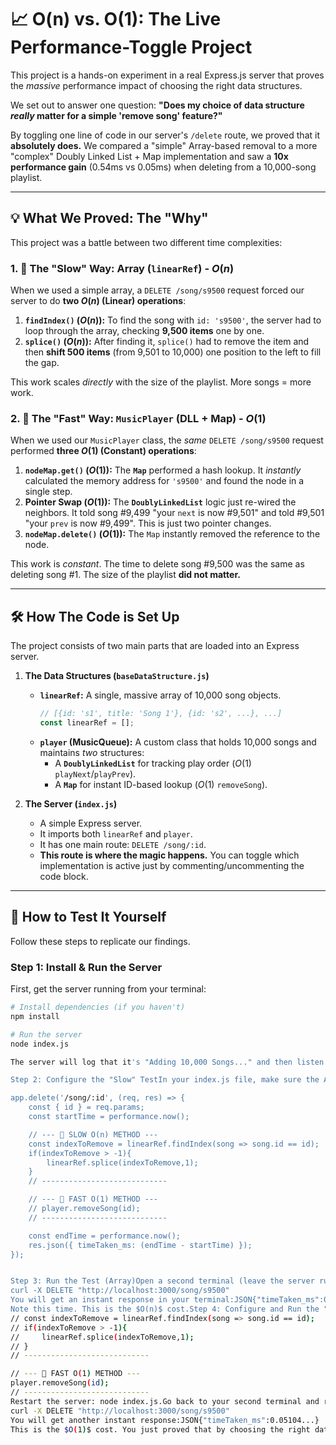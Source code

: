 # 📈 O(n) vs. O(1): The Live Performance-Toggle Project

This project is a hands-on experiment in a real Express.js server that proves the *massive* performance impact of choosing the right data structures.

We set out to answer one question: **"Does my choice of data structure *really* matter for a simple 'remove song' feature?"**

By toggling one line of code in our server's `/delete` route, we proved that it **absolutely does.** We compared a "simple" Array-based removal to a more "complex" Doubly Linked List + Map implementation and saw a **10x performance gain** (0.54ms vs 0.05ms) when deleting from a 10,000-song playlist.

---

## 💡 What We Proved: The "Why"

This project was a battle between two different time complexities:

### 1. 🐢 The "Slow" Way: Array (`linearRef`) - $O(n)$

When we used a simple array, a `DELETE /song/s9500` request forced our server to do **two $O(n)$ (Linear) operations**:

1.  **`findIndex()` ($O(n)$):** To find the song with `id: 's9500'`, the server had to loop through the array, checking **9,500 items** one by one.
2.  **`splice()` ($O(n)$):** After finding it, `splice()` had to remove the item and then **shift 500 items** (from 9,501 to 10,000) one position to the left to fill the gap.

This work scales *directly* with the size of the playlist. More songs = more work.

### 2. 🚀 The "Fast" Way: `MusicPlayer` (DLL + Map) - $O(1)$

When we used our `MusicPlayer` class, the *same* `DELETE /song/s9500` request performed **three $O(1)$ (Constant) operations**:

1.  **`nodeMap.get()` ($O(1)$):** The **`Map`** performed a hash lookup. It *instantly* calculated the memory address for `'s9500'` and found the node in a single step.
2.  **Pointer Swap ($O(1)$):** The **`DoublyLinkedList`** logic just re-wired the neighbors. It told song #9,499 "your `next` is now #9,501" and told #9,501 "your `prev` is now #9,499". This is just two pointer changes.
3.  **`nodeMap.delete()` ($O(1)$):** The `Map` instantly removed the reference to the node.

This work is *constant*. The time to delete song #9,500 was the same as deleting song #1. The size of the playlist **did not matter.**

---

## 🛠️ How The Code is Set Up

The project consists of two main parts that are loaded into an Express server.

1.  **The Data Structures (`baseDataStructure.js`)**
    * **`linearRef`:** A single, massive array of 10,000 song objects.
        ```javascript
        // [{id: 's1', title: 'Song 1'}, {id: 's2', ...}, ...]
        const linearRef = []; 
        ```
    * **`player` (MusicQueue):** A custom class that holds 10,000 songs and maintains *two* structures:
        * A **`DoublyLinkedList`** for tracking play order ($O(1)$ `playNext`/`playPrev`).
        * A **`Map`** for instant ID-based lookup ($O(1)$ `removeSong`).

2.  **The Server (`index.js`)**
    * A simple Express server.
    * It imports both `linearRef` and `player`.
    * It has one main route: `DELETE /song/:id`.
    * **This route is where the magic happens.** You can toggle which implementation is active just by commenting/uncommenting the code block.

---

## 🧪 How to Test It Yourself

Follow these steps to replicate our findings.

### Step 1: Install & Run the Server

First, get the server running from your terminal:

```bash
# Install dependencies (if you haven't)
npm install

# Run the server
node index.js

The server will log that it's "Adding 10,000 Songs..." and then listen on its port.

Step 2: Configure the "Slow" TestIn your index.js file, make sure the Array (linearRef) logic is uncommented in your delete route:JavaScript// Example in your index.js delete route

app.delete('/song/:id', (req, res) => {
    const { id } = req.params;
    const startTime = performance.now();

    // --- 🐢 SLOW O(n) METHOD ---
    const indexToRemove = linearRef.findIndex(song => song.id == id);
    if(indexToRemove > -1){
        linearRef.splice(indexToRemove,1);
    }
    // ----------------------------

    // --- 🚀 FAST O(1) METHOD ---
    // player.removeSong(id);
    // ----------------------------

    const endTime = performance.now();
    res.json({ timeTaken_ms: (endTime - startTime) });
});


Step 3: Run the Test (Array)Open a second terminal (leave the server running). We will use curl to delete a song near the end of the list to see the worst-case performance.Bash# Send a DELETE request for song #9,500
curl -X DELETE "http://localhost:3000/song/s9500"
You will get an instant response in your terminal:JSON{"timeTaken_ms":0.54832...} 
Note this time. This is the $O(n)$ cost.Step 4: Configure and Run the "Fast" TestNow, let's see the difference.Stop your server (Ctrl+C).Go back to your index.js and swap the comments:JavaScript// --- 🐢 SLOW O(n) METHOD ---
// const indexToRemove = linearRef.findIndex(song => song.id == id);
// if(indexToRemove > -1){
//     linearRef.splice(indexToRemove,1);
// }
// ----------------------------

// --- 🚀 FAST O(1) METHOD ---
player.removeSong(id);
// ----------------------------
Restart the server: node index.js.Go back to your second terminal and run the exact same command:Bash# Send the *same* DELETE request for song #9,500
curl -X DELETE "http://localhost:3000/song/s9500"
You will get another instant response:JSON{"timeTaken_ms":0.05104...}
This is the $O(1)$ cost. You just proved that by choosing the right data structure, you made the exact same feature 10 times faster.